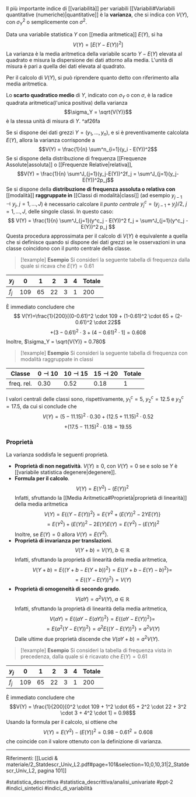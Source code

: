 Il più importante indice di [[variabilità]] per variabili [[Variabili#Variabili quantitative (numeriche)|quantitative]] è la **varianza**, che si indica con $V(Y)$, con $\sigma^2_Y$ o semplicemente con $\sigma^2$.

Data una variabile statistica $Y$ con [[media aritmetica]] $E(Y)$, si ha $$ V(Y) = [E(Y-E(Y))^2] $$ La varianza è la media aritmetica della variabile scarto $Y-E(Y)$ elevata al quadrato e misura la dispersione dei dati attorno alla media. L'unità di misura è pari a quella dei dati elevata al quadrato.

Per il calcolo di $V(Y)$, si può riprendere quanto detto con riferimento alla media aritmetica.

Lo **scarto quadratico medio** di $Y$, indicato con $\sigma_Y$ o con $\sigma$, è la radice quadrata aritmetica(l'unica positiva) della varianza $$\sigma_Y = \sqrt{V(Y)}$$ è la stessa unità di misura di $Y$. ^af26fa

Se si dispone dei dati grezzi $Y = (y_1,...,y_n)$, e si è preventivamente calcolata $E(Y)$, allora la varianza corrisponde a $$V(Y) = \frac{1}{n} \sum^n_{i=1}(y_i - E(Y))^2$$Se si dispone della distribuzione di frequenza [[Frequenze Assolute|assoluta]] o [[Frequenze Relative|relativa]], $$V(Y) = \frac{1}{n} \sum^J_{j=1}(y_j-E(Y))^2f_j = \sum^J_{j=1}(y_j-E(Y))^2p_j$$ Se si dispone della **distribuzione di frequenza assoluta o relativa con** [[modalità]] **raggruppate in** [[Classi di modalità|classi]] (ad esempio $y_{j-1} \dashv y_j,\ j=1,...,J$) è necessario calcolare il *punto centrale* $y^c_j = (y_{j-1}+y_j)/2,\ j=1,...,J$, delle singole classi.
In questo caso: $$ V(Y) = \frac{1}{n} \sum^J_{j=1}(y^c_j - E(Y))^2 f_j = \sum^J_{j=1}(y^c_j - E(Y))^2 p_j $$ Questa procedura approssimata per il calcolo di $V(Y)$ è equivalente a quella che si definisce quando si dispone dei dati grezzi se le osservazioni in una classe coincidono con il punto centrale della classe.

> [!example] **Esempio**
Si consideri la seguente tabella di frequenza dalla quale si ricava che $E(Y) = 0.61$
>
| $y_j$ | 0 | 1 | 2 | 3 | 4 | Totale |
| ---- | ---- | ---- | ---- | ---- | ---- | ---- |
| $f_j$ | 109 | 65 | 22 | 3 | 1 | 200 |
È immediato concludere che $$ V(Y)=\frac{1}{200}[(0-0.61)^2 \cdot 109 + (1-0.61)^2 \cdot 65 + (2-0.61)^2 \cdot 22$$$$+ (3-0.61)^2 \cdot 3 + (4-0.61)^2 \cdot 1] = 0.608$$ Inoltre, $\sigma_Y = \sqrt{V(Y)} = 0.780$

>[!example] **Esempio**
Si consideri la seguente tabella di frequenza con modalità raggruppate in classi
>
| Classe | $0 \dashv 10$ | $10 \dashv 15$ | $15 \dashv 20$ | Totale |
| ---- | ---- | ---- | ---- | ---- |
| freq. rel. | 0.30 | 0.52 | 0.18 | 1 |
I valori centrali delle classi sono, rispettivamente, $y^c_1=5$, $y^c_2=12.5$ e $y^c_3=17.5$, da cui si conclude che $$ V(Y) = (5-11.15)^2 \cdot 0.30 + (12.5+11.15)^2 \cdot 0.52 $$$$+ (17.5-11.15)^2 \cdot 0.18 = 19.55$$

### Proprietà
La varianza soddisfa le seguenti proprietà.
* **Proprietà di non negatività**. $V(Y) \ge 0$, con $V(Y)=0$ se e solo se $Y$ è [[variabile statistica degenere|degenere]].
* **Formula per il calcolo**. $$V(Y) = E(Y^2) - (E(Y))^2$$ Infatti, sfruttando la [[Media Aritmetica#Proprietà|proprietà di linearità]] della media aritmetica $$ V(Y) = E\{(Y-E(Y))^2\} = E\{Y^2 + (E(Y))^2 - 2YE(Y)\}$$$$ = E(Y^2) + (E(Y))^2 - 2E(Y)E(Y) = E(Y^2)-(E(Y))^2$$ Inoltre, se $E(Y)=0$ allora $V(Y) = E(Y^2)$.
* **Proprietà di invarianza per translazioni**. $$V(Y+b) = V(Y),\ b \in \mathbb{R}$$ Infatti, sfruttando la proprietà di linearità della media aritmetica, $$V(Y+b) = E\{(Y+b-E(Y+b))^2\} = E\{(Y+b-E(Y)-b)^2\} = $$$$ = E\{(Y-E(Y))^2\} = V(Y)$$
* **Proprietà di omogeneità di secondo grado**. $$ V(aY) = a^2V(Y),\ a \in \mathbb{R}$$ Infatti, sfruttando la proprietà di linearità della media aritmetica, $$V(aY) = E\{(aY-E(aY))^2\} = E\{(aY-E(Y))^2\} = $$$$= E\{a^2(Y-E(Y))^2\} = a^2E\{(Y-E(Y))^2\} = a^2V(Y)$$
Dalle ultime due proprietà discende che $V(aY+b) = a^2V(Y)$.

>[!example] **Esempio**
Si consideri la tabella di frequenza vista in precedenza, dalla quale si è ricavato che $E(Y) = 0.61$
>
| $y_j$ | 0 | 1 | 2 | 3 | 4 | Totale |
| ---- | ---- | ---- | ---- | ---- | ---- | ---- |
| $f_j$ | 109 | 65 | 22 | 3 | 1 | 200 |
È immediato concludere che $$V(Y) = \frac{1}{200}[0^2 \cdot  109 + 1^2 \cdot 65 + 2^2 \cdot 22 + 3^2 \cdot 3 + 4^2 \cdot 1] = 0.98$$ Usando la formula per il calcolo, si ottiene che $$V(Y) = E(Y^2)-(E(Y))^2 = 0.98 - 0.61^2 = 0.608$$che coincide con il valore ottenuto con la definizione di varianza.

***
Riferimenti:
[[Lucidi & materiale/2_Statdescr_Univ_L2.pdf#page=101&selection=10,0,10,31|2_Statdescr_Univ_L2, pagina 101]]

#statistica_descrittiva 
#statistica_descrittiva/analisi_univariate
#ppt-2 
#indici_sintetici 
#indici_di_variabilità 